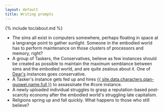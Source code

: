```yaml
---
layout: default
title: Writing prompts
---
```


{% include toc/about.md %}

* The sims all exist in computers somewhere, perhaps floating in space at a langrange point to gather sunlight. Someone in the embodied world has to perform maintenance on those clusters of processors and memory, right?
* A group of Taskers, the Conservatives, believe as few instances should be created as possible to maintain the maximum semblance between sims and the embodied world, and are quite zealous about it. One of [Dear's](/about/characters#dear) instances goes conservative.
* A Tasker's instance gets fed up and hires [{{ site.data.characters.qian-guowei.name.full }}](/about/characters#qian-guowei) to assassinate the #core instance.
* A newly uploaded individual struggles to grasp a reputation-based post-scarcity economy after the embodied world's struggling late capitalism.
* Religions spring up and fall quickly. What happens to those who still believe?
